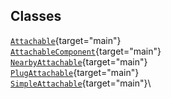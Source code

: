 ## Classes

[`Attachable`](../object/Attachable.html#Attachable){target="main"}\
[`AttachableComponent`](../object/AttachableComponent.html#AttachableComponent){target="main"}\
[`NearbyAttachable`](../object/NearbyAttachable.html#NearbyAttachable){target="main"}\
[`PlugAttachable`](../object/PlugAttachable.html#PlugAttachable){target="main"}\
[`SimpleAttachable`](../object/SimpleAttachable.html#SimpleAttachable){target="main"}\
